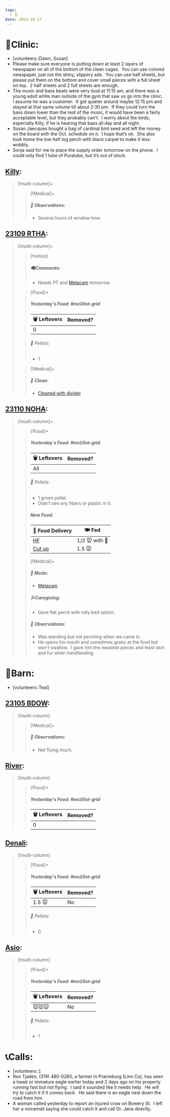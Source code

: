 ```yaml
---
tags:
  - 🗒️
Date: 2023-10-17
---
```


# 🏥Clinic:
- [volunteers::Dawn, Susan]
- Please make sure everyone is putting down at least 2 layers of newspaper on all of the bottom of the clean cages.  You can use colored newspaper, just not the shiny, slippery ads.  You can use half sheets, but please put them on the bottom and cover small pieces with a full sheet on top.  2 half sheets and 2 full sheets are enough.
- The music and bass beats were very loud at 11:15 am, and there was a young adult white man outside of the gym that saw us go into the clinic.  I assume he was a customer.  It got quieter around maybe 12:15 pm and stayed at that same volume till about 2:30 pm.  If they could turn the bass down lower than the rest of the music, it would have been a fairly acceptable level, but they probably can’t.  I worry about the birds, especially Killy, if he is hearing that bass all day and all night.
- Susan Jaecques bought a bag of cardinal bird seed and left the money on the board with the Oct. schedule on it.  I hope that’s ok.  She also took home the low half log perch with black carpet to make it less wobbly.
- Sonja said for me to place the supply order tomorrow on the phone.  I could only find 1 tube of Puralube, but it’s out of stock.  

## [Killy](../RARE%20Birds/Ed%20Birds/Killy.md):
> [!multi-column]+
>
>> [!Medical]+
>> ##### 🔭 Observations:
>> - Several hours of window time.

## [23109 RTHA](../RARE%20Birds/23109%20RTHA.md):
> [!multi-column]+
>
>> [!notice]
>> ##### 🗨️Comments:
>> - Needs PT and [Metacam](../Admin/Codes/Medication/Metacam.md) tomorrow.
>
>> [!Food]+
>> ##### Yesterday's Food: #mcl/list-grid
>> |🗑️ Leftovers| Removed?
>> |---|---|
>>|0|
>>
>>###### 💩 Pellets:
>>- 1
>>
>
>> [!Medical]+
>>##### 🫧 Clean:
>> - [Cleaned with divider](../Admin/Codes/Cleaned%20with%20divider.md)

## [23110 NOHA](../RARE%20Birds/23110%20NOHA.md):
> [!multi-column]+
>
>> [!Food]+
>> ##### Yesterday's Food: #mcl/list-grid
>> |🗑️ Leftovers| Removed?
>> |---|---|
>>|All|
>>
>>###### 💩 Pellets:
>>- 1 green pellet.
>>	- Didn't see any fibers or plastic in it.
>>
>> ##### New Food:
>> |🚚 Food Delivery| 🍽️ Fed|
>> |---|---|
>>|[HF](../Admin/Codes/Handfed.md)|1/2 🐭 with 💊|
>>|[Cut up](../Admin/Codes/Cut%20up.md)|1.5 🐭
>
>> [!Medical]+
>> ##### 💊 Meds:
>> - [Metacam](../Admin/Codes/Medication/Metacam.md)
>>
>> ##### 🩺Caregiving:
>> - Gave flat perch with rolly bed option.
>>
>> ##### 🔭 Observations:
>> - Was standing but not perching when we came in.
>> - He opens his mouth and sometimes grabs at the food but won’t swallow.  I gave him the meatiest pieces and least skin and fur when handfeeding. 

# 🏡Barn:
- [volunteers::Teal]

## [23105 BDOW](../RARE%20Birds/23105%20BDOW.md):
> [!multi-column]
>
>> [!Medical]+
>> ##### 🔭 Observations:
>> - Not flying much.

## [River](../RARE%20Birds/Ed%20Birds/River.md):
> [!multi-column]
>
>> [!Food]+
>> ##### Yesterday's Food: #mcl/list-grid
>> |🗑️ Leftovers| Removed?
>> |---|---|
>>|0|
>>

## [Denali](../RARE%20Birds/Ed%20Birds/Denali.md):
> [!multi-column]
>
>> [!Food]+
>> ##### Yesterday's Food: #mcl/list-grid
>> |🗑️ Leftovers| Removed?
>> |---|---|
>>|1.5 🐭|No
>>
>>###### 💩 Pellets:
>>- 0

## [Asio](../RARE%20Birds/Ed%20Birds/Asio.md):
> [!multi-column]
>
>> [!Food]+
>> ##### Yesterday's Food: #mcl/list-grid
>> |🗑️ Leftovers| Removed?
>> |---|---|
>>|🐭🐭🐭|No
>>
>>###### 💩 Pellets:
>>- 1

# 📞Calls:
- [volunteers::]
- Ron Tjaden, (319) 480-0260, a farmer in Prairieburg (Linn Co), has seen a hawk or immature eagle earlier today and 2 days ago on his property running fast but not flying.  I said it sounded like it needs help.  He will try to catch it if it comes back.  He said there is an eagle nest down the road from him.
- A woman called yesterday to report an injured crow on Bowery St.  I left her a voicemail saying she could catch it and call Dr. Jana directly.